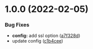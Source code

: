 # 1.0.0 (2022-02-05)

### Bug Fixes

- **config:** add ssl option ([a7f328d](https://github.com/garredow/foxcasts-cloud-api/commit/a7f328d185d8128e2f00ebfa434e04ef3a96d187))
- update config ([c1b4cee](https://github.com/garredow/foxcasts-cloud-api/commit/c1b4ceea7f935c81ddeb720c5f566266a5756f46))
